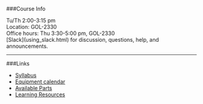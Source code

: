 ###Course Info
<p class="smaller">
	<div class='wrapline'>Tu/Th 2:00-3:15 pm</div>
	<div class='wrapline'>Location: GOL-2330</div>
	<div class='wrapline'>Office hours: Thu 3:30-5:00 pm, GOL-2330</div>
	<div class='wrapline'>[Slack](using_slack.html) for discussion,
	questions, help, and announcements.</div>
</p>

<hr>

###Links

- <span class="fa fa-fw fa-file-text-o"></span>[Syllabus](/720/syllabus.html)
- <span class="fa fa-fw fa-calendar-o"></span>[Equipment
	calendar](https://teamup.com/ks5a9b07c799f58bd6/)
- <span class="fa fa-fw fa-file-o"></span>[Available Parts](/720/parts.html)
- <span class="fa fa-fw fa-file-o"></span>[Learning Resources](/720/resources.html)
